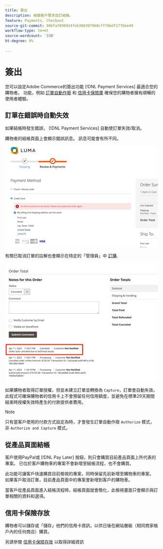 ```yaml
---
title: 簽出
description: 根據客戶需求自訂結帳。
feature: Payments, Checkout
source-git-commit: 90bfa7099924feb308397960cff76bdf177bbe49
workflow-type: tm+mt
source-wordcount: '330'
ht-degree: 0%

---
```



# 簽出

您可以設定Adobe Commerce的簽出功能 [!DNL Payment Services] 最適合您的購物者。 功能，例如 [訂單自動作廢](#order-auto-voided-if-error) 和 [信用卡保險庫](#credit-card-vaulting) 確保您的購物者擁有順暢的使用者體驗。

## 訂單在錯誤時自動失效

如果結帳時發生錯誤， [!DNL Payment Services] 自動使訂單失效/取消。

購物者的結帳頁面上會顯示錯誤訊息。 訊息可能會有所不同。

![檢查時發生錯誤](assets/user-checkout-error.png "取出時發生錯誤")

有關已取消訂單的註解也會顯示在特定的「管理員」中 [訂購](https://experienceleague.adobe.com/docs/commerce-admin/stores-sales/order-management/orders/orders.html?lang=en).

![已取消訂單管理員中的訂單評論](assets/admin-checkout-error.png "已取消訂單管理員中的訂單評論")

如果購物者取得訂單授權，但並未建立訂單並轉換為 `Capture`，訂單會自動失效。 此程式可確保購物者的信用卡上不會預留任何信用額度，並避免在標準29天期間結束時授權失效時產生的付款提供者費用。

>[!NOTE]
>
>只有當客戶使用的付款方式設定為時，才會發生訂單自動作廢 `Authorize` 模式，非 `Authorize and Capture` 模式。

## 從產品頁面結帳

客戶使用PayPal或 [!DNL Pay Later] 按鈕，則只會購買目前產品頁面上所代表的專案。 已位於客戶購物車的專案不會新增至結帳流程，也不會購買。

此功能可讓客戶快速購買目前檢視的專案，同時保留先前新增至購物車的專案。
如果客戶取消訂單，目前產品頁面中的專案會新增到客戶的購物車。

當客戶從產品頁面進入結帳流程時，結帳頁面就會簡化，此檢視畫面只會顯示與訂單相關的資料和選項。

## 信用卡保險存放

購物者可以儲存或「儲存」他們的信用卡資訊，以供日後在網站層級（相同商家帳戶內的任何商店）購買。

另請參閱 [信用卡保險存放](vaulting.md) 以取得詳細資訊
